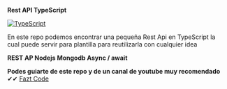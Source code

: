 **Rest API TypeScript**

[![TypeScript](https://javadesde0.com/wp-content/uploads/typescript.jpg "TypeScript")](https://javadesde0.com/wp-content/uploads/typescript.jpg "TypeScript")

En este repo podemos encontrar una pequeña Rest Api en TypeScript la cual puede servir para plantilla para reutilizarla con cualquier idea

**REST AP
Nodejs 
Mongodb 
Async / await**


**Podes guiarte de este repo y de un canal de youtube muy recomendado**
✔✔
[Fazt Code](https://www.youtube.com/channel/UCMn28O1sQGochG94HdlthbA "Fazt Code")
